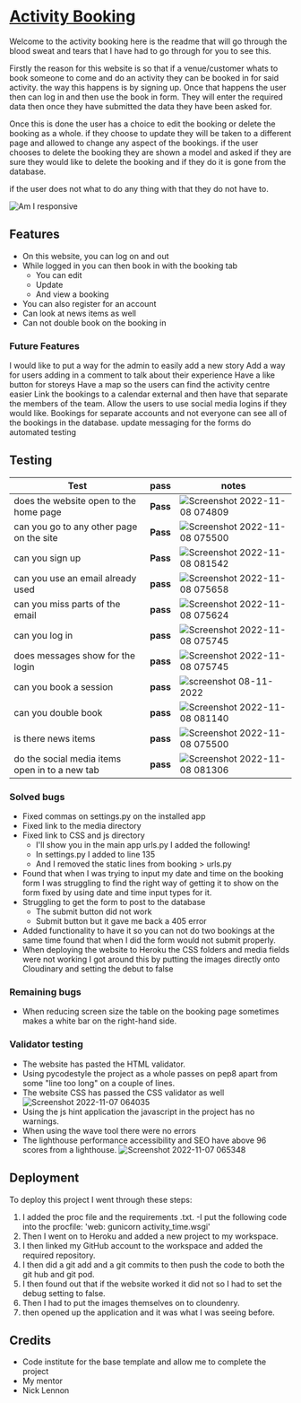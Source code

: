 # [Activity Booking](https://activity-times.herokuapp.com/)
Welcome to the activity booking here is the readme that will go through the blood sweat and tears that I have had to go through for you to see this. 

Firstly the reason for this website is so that if a venue/customer whats to book someone to come and do an activity they can be booked in for said activity. the way this happens is by signing up. Once that happens the user then can log in and then use the book in form. They will enter the required data then once they have submitted the data they have been asked for. 

Once this is done the user has a choice to edit the booking or delete the booking as a whole. if they choose to update they will be taken to a different page and allowed to change any aspect of the bookings. if the user chooses to delete the booking they are shown a model and asked if they are sure they would like to delete the booking and if they do it is gone from the database. 

if the user does not what to do any thing with that they do not have to.


![Am I responsive](https://user-images.githubusercontent.com/95313496/200426518-b1622bb8-e01b-4783-85f4-a45913dddcac.jpg)



## Features
- On this website, you can log on and out 
- While logged in you can then book in with the booking tab 
    - You can edit 
    - Update 
    - And view a booking 
- You can also register for an account
- Can look at news items as well 
- Can not double book on the booking in



### Future Features
I would like to put a way for the admin to easily add a new story 
Add a way for users adding in a comment to talk about their experience
Have a like button for storeys
Have a map so the users can find the activity centre easier
Link the bookings to a calendar external and then have that separate the members of the team.
Allow the users to use social media logins if they would like.
Bookings for separate accounts and not everyone can see all of the bookings in the database.
update messaging for the forms 
do automated testing



## Testing
| Test | pass  | notes | 
|---|---|---|
| does the website open to the home page | **Pass**  |  ![Screenshot 2022-11-08 074809](https://user-images.githubusercontent.com/95313496/200505351-39a7d7f7-1faa-44b7-930c-4f9e6ccb076d.jpg)|
| can you go to any other page on the site  | **Pass** |  ![Screenshot 2022-11-08 075500](https://user-images.githubusercontent.com/95313496/200508511-5a44ca15-8752-4524-998d-fdf565f4f5f5.jpg)|  
| can you sign up | **Pass** |![Screenshot 2022-11-08 081542](https://user-images.githubusercontent.com/95313496/200510718-0946862e-ed46-46b1-9de0-5871b0e55462.jpg)|
|can you use an email already used|**pass**|![Screenshot 2022-11-08 075658](https://user-images.githubusercontent.com/95313496/200508981-4713eea3-9ccb-4d99-be26-64fd87742c93.jpg)|
|can you miss parts of the email|**pass**|![Screenshot 2022-11-08 075624](https://user-images.githubusercontent.com/95313496/200508848-3e47faa3-d038-4c60-9a94-d05bcac9ceef.jpg)|
| can you log in | **pass** | ![Screenshot 2022-11-08 075745](https://user-images.githubusercontent.com/95313496/200509057-dd5cb632-331d-4366-84cb-25c7b0b38d26.jpg)|
|  does messages show for the login| **pass** | ![Screenshot 2022-11-08 075745](https://user-images.githubusercontent.com/95313496/200509155-1bdba9b3-1130-43bc-af86-af3deecd1ab4.jpg)|
| can you book a session  | **pass** | ![screenshot 08-11-2022](https://user-images.githubusercontent.com/95313496/200509589-cb65030e-2772-424e-84a1-a405488bcdf2.jpg)|
| can you double book | **pass** | ![Screenshot 2022-11-08 081140](https://user-images.githubusercontent.com/95313496/200509862-a41c68a1-85fd-4ac8-821e-1868810812d1.jpg)|
| is there news items | **pass** | ![Screenshot 2022-11-08 075500](https://user-images.githubusercontent.com/95313496/200509913-57ddb6b0-bd18-40b5-926f-ccf13f1eee01.jpg)|
| do the social media items open in to a new tab  | **pass** | ![Screenshot 2022-11-08 081306](https://user-images.githubusercontent.com/95313496/200510131-c76ad970-3ee5-413d-bed7-b7c1a1599b2e.jpg)|


### Solved bugs
- Fixed commas on settings.py on the installed app 
- Fixed link to the media directory 
- Fixed link to CSS and js directory
    - I'll show you in the main app urls.py I added the following!
    - In settings.py I added to line 135
    - And I removed the static lines from booking > urls.py 
- Found that when I was trying to input my date and time on the booking form I was struggling to find the right way of getting it to show on the form fixed by using date and time input types for it.
- Struggling to get the form to post to the database
    - The submit button did not work
    - Submit button but it gave me back a 405 error
- Added functionality to have it so you can not do two bookings at the same time found that when I did the form would not submit properly.
- When deploying the website to Heroku the CSS folders and media fields were not working I got around this by putting the images directly onto Cloudinary and setting the debut to false



### Remaining bugs
- When reducing screen size the table on the booking page sometimes makes a white bar on the right-hand side.

### Validator testing
- The website has pasted the HTML validator.
- Using pycodestyle the project as a whole passes on pep8 apart from some "line too long" on a couple of lines.
- The website CSS has passed the CSS validator as well 
![Screenshot 2022-11-07 064035](https://user-images.githubusercontent.com/95313496/200488091-1a868871-e57a-44ba-b1c4-997f64461987.jpg)
- Using the js hint application the javascript in the project has no warnings.
- When using the wave tool there were no errors
- The lighthouse performance accessibility and SEO have above 96 scores from a lighthouse.
![Screenshot 2022-11-07 065348](https://user-images.githubusercontent.com/95313496/200489029-0ff05850-483a-41db-99fc-f8f581368c68.jpg)


## Deployment
To deploy this project I went through these steps:

1. I added the proc file and the requirements .txt.
    -I put the following code into the procfile: 'web: gunicorn activity_time.wsgi'
2. Then I went on to Heroku and added a new project to my workspace.
3. I then linked my GitHub account to the workspace and added the required repository.
4. I then did a git add and a git commits to then push the code to both the git hub and git pod.
5. I then found out that if the website worked it did not so I had to set the debug setting to false.
6. Then I had to put the images themselves on to cloundenry.
7.  then opened up the application and it was what I was seeing before. 

## Credits
- Code institute for the base template and allow me to complete the project
- My mentor 
- Nick Lennon 
